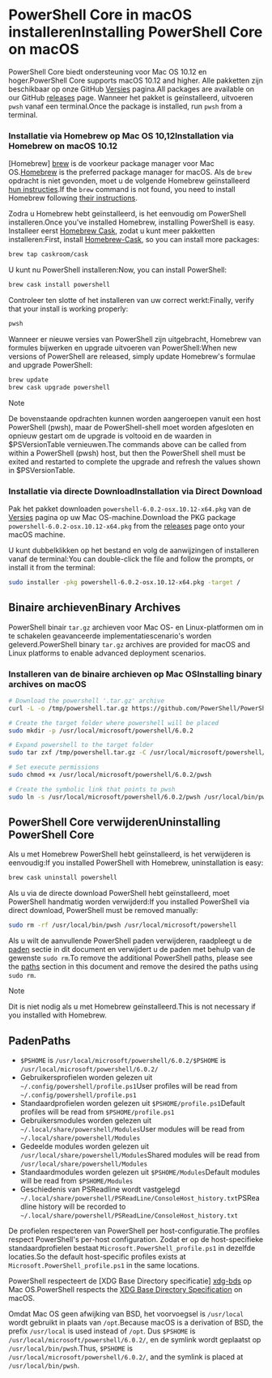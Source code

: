 # <a name="installing-powershell-core-on-macos"></a><span data-ttu-id="3ae13-101">PowerShell Core in macOS installeren</span><span class="sxs-lookup"><span data-stu-id="3ae13-101">Installing PowerShell Core on macOS</span></span>

<span data-ttu-id="3ae13-102">PowerShell Core biedt ondersteuning voor Mac OS 10.12 en hoger.</span><span class="sxs-lookup"><span data-stu-id="3ae13-102">PowerShell Core supports macOS 10.12 and higher.</span></span>
<span data-ttu-id="3ae13-103">Alle pakketten zijn beschikbaar op onze GitHub [Versies][] pagina.</span><span class="sxs-lookup"><span data-stu-id="3ae13-103">All packages are available on our GitHub [releases][] page.</span></span>
<span data-ttu-id="3ae13-104">Wanneer het pakket is geïnstalleerd, uitvoeren `pwsh` vanaf een terminal.</span><span class="sxs-lookup"><span data-stu-id="3ae13-104">Once the package is installed, run `pwsh` from a terminal.</span></span>

### <a name="installation-via-homebrew-on-macos-1012"></a><span data-ttu-id="3ae13-105">Installatie via Homebrew op Mac OS 10,12</span><span class="sxs-lookup"><span data-stu-id="3ae13-105">Installation via Homebrew on macOS 10.12</span></span>

<span data-ttu-id="3ae13-106">[Homebrew] [ brew] is de voorkeur package manager voor Mac OS.</span><span class="sxs-lookup"><span data-stu-id="3ae13-106">[Homebrew][brew] is the preferred package manager for macOS.</span></span>
<span data-ttu-id="3ae13-107">Als de `brew` opdracht is niet gevonden, moet u de volgende Homebrew geïnstalleerd [hun instructies][brew].</span><span class="sxs-lookup"><span data-stu-id="3ae13-107">If the `brew` command is not found, you need to install Homebrew following [their instructions][brew].</span></span>

<span data-ttu-id="3ae13-108">Zodra u Homebrew hebt geïnstalleerd, is het eenvoudig om PowerShell installeren.</span><span class="sxs-lookup"><span data-stu-id="3ae13-108">Once you've installed Homebrew, installing PowerShell is easy.</span></span>
<span data-ttu-id="3ae13-109">Installeer eerst [Homebrew Cask][cask], zodat u kunt meer pakketten installeren:</span><span class="sxs-lookup"><span data-stu-id="3ae13-109">First, install [Homebrew-Cask][cask], so you can install more packages:</span></span>

```sh
brew tap caskroom/cask
```

<span data-ttu-id="3ae13-110">U kunt nu PowerShell installeren:</span><span class="sxs-lookup"><span data-stu-id="3ae13-110">Now, you can install PowerShell:</span></span>

```sh
brew cask install powershell
```

<span data-ttu-id="3ae13-111">Controleer ten slotte of het installeren van uw correct werkt:</span><span class="sxs-lookup"><span data-stu-id="3ae13-111">Finally, verify that your install is working properly:</span></span>

```sh
pwsh
```

<span data-ttu-id="3ae13-112">Wanneer er nieuwe versies van PowerShell zijn uitgebracht, Homebrew van formules bijwerken en upgrade uitvoeren van PowerShell:</span><span class="sxs-lookup"><span data-stu-id="3ae13-112">When new versions of PowerShell are released, simply update Homebrew's formulae and upgrade PowerShell:</span></span>

```sh
brew update
brew cask upgrade powershell
```

> [!NOTE]
> <span data-ttu-id="3ae13-113">De bovenstaande opdrachten kunnen worden aangeroepen vanuit een host PowerShell (pwsh), maar de PowerShell-shell moet worden afgesloten en opnieuw gestart om de upgrade is voltooid en de waarden in $PSVersionTable vernieuwen.</span><span class="sxs-lookup"><span data-stu-id="3ae13-113">The commands above can be called from within a PowerShell (pwsh) host, but then the PowerShell shell must be exited and restarted to complete the upgrade and refresh the values shown in $PSVersionTable.</span></span>

[brew]: http://brew.sh/
[cask]: https://caskroom.github.io/

### <a name="installation-via-direct-download"></a><span data-ttu-id="3ae13-114">Installatie via directe Download</span><span class="sxs-lookup"><span data-stu-id="3ae13-114">Installation via Direct Download</span></span>

<span data-ttu-id="3ae13-115">Pak het pakket downloaden `powershell-6.0.2-osx.10.12-x64.pkg` van de [Versies][] pagina op uw Mac OS-machine.</span><span class="sxs-lookup"><span data-stu-id="3ae13-115">Download the PKG package `powershell-6.0.2-osx.10.12-x64.pkg` from the [releases][] page onto your macOS machine.</span></span>

<span data-ttu-id="3ae13-116">U kunt dubbelklikken op het bestand en volg de aanwijzingen of installeren vanaf de terminal:</span><span class="sxs-lookup"><span data-stu-id="3ae13-116">You can double-click the file and follow the prompts, or install it from the terminal:</span></span>

```sh
sudo installer -pkg powershell-6.0.2-osx.10.12-x64.pkg -target /
```

## <a name="binary-archives"></a><span data-ttu-id="3ae13-117">Binaire archieven</span><span class="sxs-lookup"><span data-stu-id="3ae13-117">Binary Archives</span></span>

<span data-ttu-id="3ae13-118">PowerShell binair `tar.gz` archieven voor Mac OS- en Linux-platformen om in te schakelen geavanceerde implementatiescenario's worden geleverd.</span><span class="sxs-lookup"><span data-stu-id="3ae13-118">PowerShell binary `tar.gz` archives are provided for macOS and Linux platforms to enable advanced deployment scenarios.</span></span>

### <a name="installing-binary-archives-on-macos"></a><span data-ttu-id="3ae13-119">Installeren van de binaire archieven op Mac OS</span><span class="sxs-lookup"><span data-stu-id="3ae13-119">Installing binary archives on macOS</span></span>

```sh
# Download the powershell '.tar.gz' archive
curl -L -o /tmp/powershell.tar.gz https://github.com/PowerShell/PowerShell/releases/download/v6.0.2/powershell-6.0.2-osx-x64.tar.gz

# Create the target folder where powershell will be placed
sudo mkdir -p /usr/local/microsoft/powershell/6.0.2

# Expand powershell to the target folder
sudo tar zxf /tmp/powershell.tar.gz -C /usr/local/microsoft/powershell/6.0.2

# Set execute permissions
sudo chmod +x /usr/local/microsoft/powershell/6.0.2/pwsh

# Create the symbolic link that points to pwsh
sudo ln -s /usr/local/microsoft/powershell/6.0.2/pwsh /usr/local/bin/pwsh
```

## <a name="uninstalling-powershell-core"></a><span data-ttu-id="3ae13-120">PowerShell Core verwijderen</span><span class="sxs-lookup"><span data-stu-id="3ae13-120">Uninstalling PowerShell Core</span></span>

<span data-ttu-id="3ae13-121">Als u met Homebrew PowerShell hebt geïnstalleerd, is het verwijderen is eenvoudig:</span><span class="sxs-lookup"><span data-stu-id="3ae13-121">If you installed PowerShell with Homebrew, uninstallation is easy:</span></span>

```sh
brew cask uninstall powershell
```

<span data-ttu-id="3ae13-122">Als u via de directe download PowerShell hebt geïnstalleerd, moet PowerShell handmatig worden verwijderd:</span><span class="sxs-lookup"><span data-stu-id="3ae13-122">If you installed PowerShell via direct download, PowerShell must be removed manually:</span></span>

```sh
sudo rm -rf /usr/local/bin/pwsh /usr/local/microsoft/powershell
```

<span data-ttu-id="3ae13-123">Als u wilt de aanvullende PowerShell paden verwijderen, raadpleegt u de [paden][] sectie in dit document en verwijdert u de paden met behulp van de gewenste `sudo rm`.</span><span class="sxs-lookup"><span data-stu-id="3ae13-123">To remove the additional PowerShell paths, please see the [paths][] section in this document and remove the desired the paths using `sudo rm`.</span></span>

> [!NOTE]
> <span data-ttu-id="3ae13-124">Dit is niet nodig als u met Homebrew geïnstalleerd.</span><span class="sxs-lookup"><span data-stu-id="3ae13-124">This is not necessary if you installed with Homebrew.</span></span>

[Paden]:#paths
[paths]:#paths

## <a name="paths"></a><span data-ttu-id="3ae13-126">Paden</span><span class="sxs-lookup"><span data-stu-id="3ae13-126">Paths</span></span>

* <span data-ttu-id="3ae13-127">`$PSHOME` is `/usr/local/microsoft/powershell/6.0.2/`</span><span class="sxs-lookup"><span data-stu-id="3ae13-127">`$PSHOME` is `/usr/local/microsoft/powershell/6.0.2/`</span></span>
* <span data-ttu-id="3ae13-128">Gebruikersprofielen worden gelezen uit `~/.config/powershell/profile.ps1`</span><span class="sxs-lookup"><span data-stu-id="3ae13-128">User profiles will be read from `~/.config/powershell/profile.ps1`</span></span>
* <span data-ttu-id="3ae13-129">Standaardprofielen worden gelezen uit `$PSHOME/profile.ps1`</span><span class="sxs-lookup"><span data-stu-id="3ae13-129">Default profiles will be read from `$PSHOME/profile.ps1`</span></span>
* <span data-ttu-id="3ae13-130">Gebruikersmodules worden gelezen uit `~/.local/share/powershell/Modules`</span><span class="sxs-lookup"><span data-stu-id="3ae13-130">User modules will be read from `~/.local/share/powershell/Modules`</span></span>
* <span data-ttu-id="3ae13-131">Gedeelde modules worden gelezen uit `/usr/local/share/powershell/Modules`</span><span class="sxs-lookup"><span data-stu-id="3ae13-131">Shared modules will be read from `/usr/local/share/powershell/Modules`</span></span>
* <span data-ttu-id="3ae13-132">Standaardmodules worden gelezen uit `$PSHOME/Modules`</span><span class="sxs-lookup"><span data-stu-id="3ae13-132">Default modules will be read from `$PSHOME/Modules`</span></span>
* <span data-ttu-id="3ae13-133">Geschiedenis van PSReadline wordt vastgelegd `~/.local/share/powershell/PSReadLine/ConsoleHost_history.txt`</span><span class="sxs-lookup"><span data-stu-id="3ae13-133">PSReadline history will be recorded to `~/.local/share/powershell/PSReadLine/ConsoleHost_history.txt`</span></span>

<span data-ttu-id="3ae13-134">De profielen respecteren van PowerShell per host-configuratie.</span><span class="sxs-lookup"><span data-stu-id="3ae13-134">The profiles respect PowerShell's per-host configuration.</span></span>
<span data-ttu-id="3ae13-135">Zodat er op de host-specifieke standaardprofielen bestaat `Microsoft.PowerShell_profile.ps1` in dezelfde locaties.</span><span class="sxs-lookup"><span data-stu-id="3ae13-135">So the default host-specific profiles exists at `Microsoft.PowerShell_profile.ps1` in the same locations.</span></span>

<span data-ttu-id="3ae13-136">PowerShell respecteert de [XDG Base Directory specificatie] [ xdg-bds] op Mac OS.</span><span class="sxs-lookup"><span data-stu-id="3ae13-136">PowerShell respects the [XDG Base Directory Specification][xdg-bds] on macOS.</span></span>

<span data-ttu-id="3ae13-137">Omdat Mac OS geen afwijking van BSD, het voorvoegsel is `/usr/local` wordt gebruikt in plaats van `/opt`.</span><span class="sxs-lookup"><span data-stu-id="3ae13-137">Because macOS is a derivation of BSD, the prefix `/usr/local` is used instead of `/opt`.</span></span>
<span data-ttu-id="3ae13-138">Dus `$PSHOME` is `/usr/local/microsoft/powershell/6.0.2/`, en de symlink wordt geplaatst op `/usr/local/bin/pwsh`.</span><span class="sxs-lookup"><span data-stu-id="3ae13-138">Thus, `$PSHOME` is `/usr/local/microsoft/powershell/6.0.2/`, and the symlink is placed at `/usr/local/bin/pwsh`.</span></span>

[Versies]: https://github.com/PowerShell/PowerShell/releases/latest
[releases]: https://github.com/PowerShell/PowerShell/releases/latest
[xdg-bds]: https://specifications.freedesktop.org/basedir-spec/basedir-spec-latest.html
